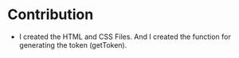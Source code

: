# Contribution
 - I created the HTML and CSS Files. And I created the function for generating the token (getToken).

